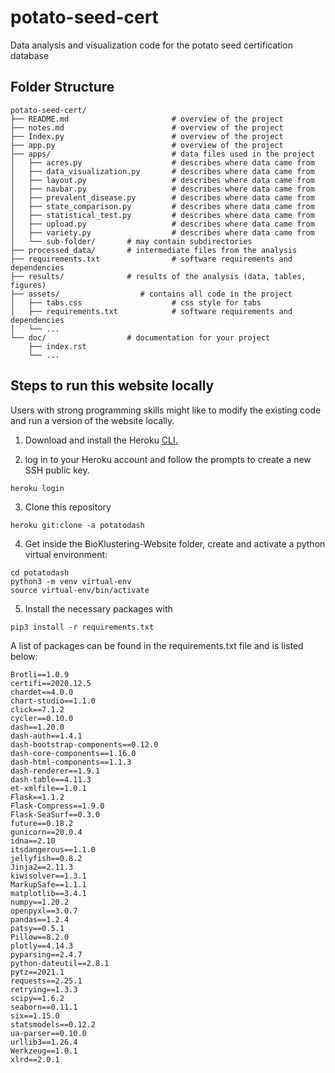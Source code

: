 # potato-seed-cert
Data analysis and visualization code for the potato seed certification database


## Folder Structure 
```
potato-seed-cert/
├── README.md                       # overview of the project
├── notes.md                        # overview of the project
├── Index.py                        # overview of the project
├── app.py                          # overview of the project
├── apps/                           # data files used in the project
│   ├── acres.py                    # describes where data came from
│   ├── data_visualization.py       # describes where data came from
│   ├── layout.py                   # describes where data came from
│   ├── navbar.py                   # describes where data came from
│   ├── prevalent_disease.py        # describes where data came from
│   ├── state_comparison.py         # describes where data came from
│   ├── statistical_test.py         # describes where data came from
│   ├── upload.py                   # describes where data came from
│   ├── variety.py                  # describes where data came from
│   └── sub-folder/       # may contain subdirectories
├── processed_data/       # intermediate files from the analysis
├── requirements.txt                # software requirements and dependencies
├── results/              # results of the analysis (data, tables, figures)
├── assets/                  # contains all code in the project
│   ├── tabs.css                    # css style for tabs
│   ├── requirements.txt            # software requirements and dependencies
│   └── ...
└── doc/                  # documentation for your project
    ├── index.rst
    └── ...
```

## Steps to run this website locally
Users with strong programming skills might like to modify the existing code and run a version of the website locally.

1. Download and install the Heroku [CLI.](https://devcenter.heroku.com/articles/heroku-cli)

2. log in to your Heroku account and follow the prompts to create a new SSH public key.
```
heroku login
```
3. Clone this repository
```
heroku git:clone -a potatodash
```
4. Get inside the BioKlustering-Website folder, create and activate a python virtual environment:
```
cd potatodash
python3 -m venv virtual-env
source virtual-env/bin/activate
```
5. Install the necessary packages with
```
pip3 install -r requirements.txt
```

A list of packages can be found in the requirements.txt file and is listed below:
```
Brotli==1.0.9
certifi==2020.12.5
chardet==4.0.0
chart-studio==1.1.0
click==7.1.2
cycler==0.10.0
dash==1.20.0
dash-auth==1.4.1
dash-bootstrap-components==0.12.0
dash-core-components==1.16.0
dash-html-components==1.1.3
dash-renderer==1.9.1
dash-table==4.11.3
et-xmlfile==1.0.1
Flask==1.1.2
Flask-Compress==1.9.0
Flask-SeaSurf==0.3.0
future==0.18.2
gunicorn==20.0.4
idna==2.10
itsdangerous==1.1.0
jellyfish==0.8.2
Jinja2==2.11.3
kiwisolver==1.3.1
MarkupSafe==1.1.1
matplotlib==3.4.1
numpy==1.20.2
openpyxl==3.0.7
pandas==1.2.4
patsy==0.5.1
Pillow==8.2.0
plotly==4.14.3
pyparsing==2.4.7
python-dateutil==2.8.1
pytz==2021.1
requests==2.25.1
retrying==1.3.3
scipy==1.6.2
seaborn==0.11.1
six==1.15.0
statsmodels==0.12.2
ua-parser==0.10.0
urllib3==1.26.4
Werkzeug==1.0.1
xlrd==2.0.1

```
